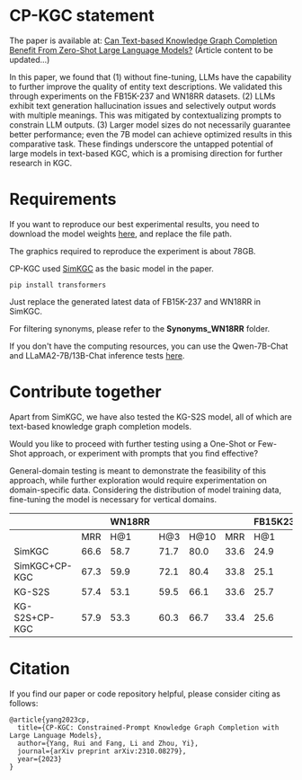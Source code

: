 # CP-KGC statement
The paper is available at: [Can Text-based Knowledge Graph Completion Benefit From Zero-Shot Large Language Models?](https://arxiv.org/pdf/2310.08279.pdf) (Article content to be updated...)

In this paper, we found that (1) without fine-tuning, LLMs have the capability to further improve the quality of entity text descriptions. We validated this through experiments on the FB15K-237 and WN18RR datasets. (2) LLMs exhibit text generation hallucination issues and selectively output words with multiple meanings. This was mitigated by contextualizing prompts to constrain LLM outputs. (3) Larger model sizes do not necessarily guarantee better performance; even the 7B model can achieve optimized results in this comparative task. These findings underscore the untapped potential of large models in text-based KGC, which is a promising direction for further research in KGC.

# Requirements

If you want to reproduce our best experimental results, you need to download the model weights [here](https://drive.google.com/drive/my-drive), and replace the file path.

The graphics required to reproduce the experiment is about 78GB.

CP-KGC used [SimKGC](https://github.com/intfloat/SimKGC) as the basic model in the paper. 

```
pip install transformers
```

Just replace the generated latest data of FB15K-237 and WN18RR in SimKGC.

For filtering synonyms, please refer to the **Synonyms_WN18RR** folder.


If you don't have the computing resources, you can use the Qwen-7B-Chat and LLaMA2-7B/13B-Chat inference tests [here](https://modelscope.cn/topic/dfefe5be778b49fba8c44646023b57ba/pub/summary).

# Contribute together

Apart from SimKGC, we have also tested the KG-S2S model, all of which are text-based knowledge graph completion models.

Would you like to proceed with further testing using a One-Shot or Few-Shot approach, or experiment with prompts that you find effective?

General-domain testing is meant to demonstrate the feasibility of this approach, while further exploration would require experimentation on domain-specific data. Considering the distribution of model training data, fine-tuning the model is necessary for vertical domains.

|       | | WN18RR|     |      |  |FB15K237 |    |     |
|-------|--------|-----|-----|------|----------|----|----|-----|
|       | MRR    | H@1 | H@3 | H@10 | MRR      | H@1| H@3| H@10|
|SimKGC |66.6|58.7|71.7|80.0|33.6|24.9|36.2|51.1|
|SimKGC+CP-KGC|67.3|59.9|72.1|80.4|33.8|25.1|36.5|51.6|
|KG-S2S |57.4|53.1|59.5|66.1|33.6|25.7|37.3|49.8|
|KG-S2S+CP-KGC |57.9|53.3|60.3|66.7|33.4|25.6|36.7|49.8|




# Citation
If you find our paper or code repository helpful, please consider citing as follows:
```
@article{yang2023cp,
  title={CP-KGC: Constrained-Prompt Knowledge Graph Completion with Large Language Models},
  author={Yang, Rui and Fang, Li and Zhou, Yi},
  journal={arXiv preprint arXiv:2310.08279},
  year={2023}
}
```
